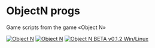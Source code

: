 # ObjectN progs
 Game scripts from the game «Object N»

<a href="https://www.moddb.com/mods/object-n" title="View Object N on Mod DB" target="_blank"><img src="https://button.moddb.com/popularity/medium/mods/47885.png" alt="Object N" /></a>
<a href="https://www.moddb.com/mods/object-n" title="View Object N on Mod DB" target="_blank"><img src="https://button.moddb.com/rating/medium/mods/47885.png" alt="Object N" /></a>
<a href="https://www.moddb.com/mods/object-n/downloads/object-n-beta-v012-winlinux" title="Download Object N BETA v0.1.2 Win/Linux - Mod DB" target="_blank"><img src="https://button.moddb.com/download/medium/203100.png" alt="Object N BETA v0.1.2 Win/Linux" /></a>
